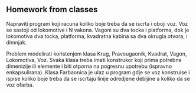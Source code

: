 ## Homework from classes

Napraviti program koji racuna koliko boje treba da se iscrta i oboji voz. Voz se sastoji od lokomotive i N vakona. Vagoni su dva tocka i platforma, dok je lokomotiva dva tocka, platforma, kvadratna kabina sa dva okrugla otvora, i dimnjak.

Problem modelirati koristenjem klasa Krug, Pravougaonik, Kvadrat, Vagon, Lokomotiva, Voz. Svaka klasa treba imati konstrukor koji prima potrebne dimenizije ili elemente i biti otporna na pogresnu upotrebu (ispravno enkapsulirana). Klasa Farbaonica je ulaz u program gdje se voz konstruise i ispise koliko boje treba da se iscrtaju linije odredjene debljine a koliko da se voz ofarba.